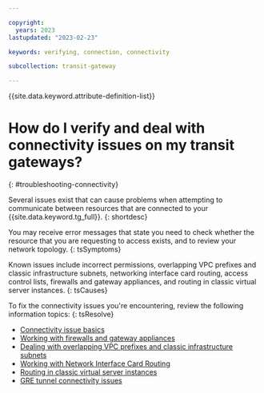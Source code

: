 ```yaml
---

copyright:
  years: 2023
lastupdated: "2023-02-23"

keywords: verifying, connection, connectivity

subcollection: transit-gateway

---
```


{{site.data.keyword.attribute-definition-list}}

# How do I verify and deal with connectivity issues on my transit gateways?
{: #troubleshooting-connectivity}

Several issues exist that can cause problems when attempting to communicate between resources that are connected to your {{site.data.keyword.tg_full}}.
{: shortdesc}

You may receive error messages that state you need to check whether the resource that you are requesting to access exists, and to review your network topology.
{: tsSymptoms}

Known issues include incorrect permissions, overlapping VPC prefixes and classic infrastructure subnets, networking interface card routing, access control lists, firewalls and gateway appliances, and routing in classic virtual server instances.
{: tsCauses}

To fix the connectivity issues you're encountering, review the following information topics:
{: tsResolve}

* [Connectivity issue basics](/docs/transit-gateway?topic=transit-gateway-connectivity-basics)
* [Working with firewalls and gateway appliances](/docs/transit-gateway?topic=transit-gateway-firewalls-gateways)
* [Dealing with overlapping VPC prefixes and classic infrastructure subnets](/docs/transit-gateway?topic=transit-gateway-overlapping-vpc-prefixes-and-classic-subnets)
* [Working with Network Interface Card Routing](/docs/transit-gateway?topic=transit-gateway-tg-nic)
* [Routing in classic virtual server instances](/docs/transit-gateway?topic=transit-gateway-routing-classic-vsi)
* [GRE tunnel connectivity issues](/docs/transit-gateway?topic=transit-gateway-gre-tunnel-conn-issues)
